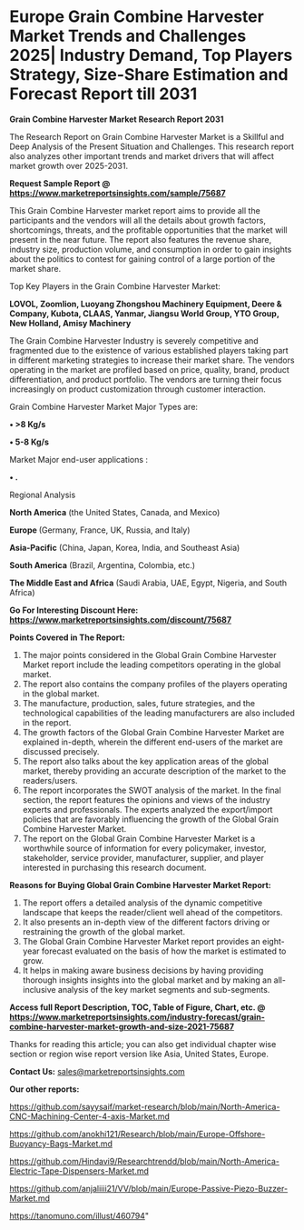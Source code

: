  # Europe Grain Combine Harvester Market Trends and Challenges 2025| Industry Demand, Top Players Strategy, Size-Share Estimation and Forecast Report till 2031

<strong>Grain Combine Harvester Market Research Report 2031</strong>

The Research Report on Grain Combine Harvester Market is a Skillful and Deep Analysis of the Present Situation and Challenges. This research report also analyzes other important trends and market drivers that will affect market growth over 2025-2031.

<strong>Request Sample Report @ <a href=https://www.marketreportsinsights.com/sample/75687>https://www.marketreportsinsights.com/sample/75687</a></strong>

This Grain Combine Harvester market report aims to provide all the participants and the vendors will all the details about growth factors, shortcomings, threats, and the profitable opportunities that the market will present in the near future. The report also features the revenue share, industry size, production volume, and consumption in order to gain insights about the politics to contest for gaining control of a large portion of the market share.

Top Key Players in the Grain Combine Harvester Market:

<strong>LOVOL, Zoomlion, Luoyang Zhongshou Machinery Equipment, Deere & Company, Kubota, CLAAS, Yanmar, Jiangsu World Group, YTO Group, New Holland, Amisy Machinery</strong>

The Grain Combine Harvester Industry is severely competitive and fragmented due to the existence of various established players taking part in different marketing strategies to increase their market share. The vendors operating in the market are profiled based on price, quality, brand, product differentiation, and product portfolio. The vendors are turning their focus increasingly on product customization through customer interaction.

Grain Combine Harvester Market Major Types are:

<strong>• >8 Kg/s

• 5-8 Kg/s</strong>

Market Major end-user applications :

<strong>• .</strong>

Regional Analysis

</u><strong><b>North America</b></strong> (the United States, Canada, and Mexico)

<strong><b>Europe </b></strong>(Germany, France, UK, Russia, and Italy)

<strong><b>Asia-Pacific</b></strong> (China, Japan, Korea, India, and Southeast Asia)

<strong><b>South America</b></strong> (Brazil, Argentina, Colombia, etc.)

<strong><b>The Middle East and Africa</b></strong> (Saudi Arabia, UAE, Egypt, Nigeria, and South Africa)

<strong>Go For Interesting Discount Here: <a href=https://www.marketreportsinsights.com/discount/75687>https://www.marketreportsinsights.com/discount/75687</a></strong>

<strong>Points Covered in The Report:</strong>
<ol>
  <li>The major points considered in the Global Grain Combine Harvester Market report include the leading competitors operating in the global market.</li>
  <li>The report also contains the company profiles of the players operating in the global market.</li>
  <li>The manufacture, production, sales, future strategies, and the technological capabilities of the leading manufacturers are also included in the report.</li>
  <li>The growth factors of the Global Grain Combine Harvester Market are explained in-depth, wherein the different end-users of the market are discussed precisely.</li>
  <li>The report also talks about the key application areas of the global market, thereby providing an accurate description of the market to the readers/users.</li>
  <li>The report incorporates the SWOT analysis of the market. In the final section, the report features the opinions and views of the industry experts and professionals. The experts analyzed the export/import policies that are favorably influencing the growth of the Global Grain Combine Harvester Market.</li>
  <li>The report on the Global Grain Combine Harvester Market is a worthwhile source of information for every policymaker, investor, stakeholder, service provider, manufacturer, supplier, and player interested in purchasing this research document.</li>
</ol>
<strong>Reasons for Buying Global Grain Combine Harvester Market Report:</strong>

<ol>
  <li>The report offers a detailed analysis of the dynamic competitive landscape that keeps the reader/client well ahead of the competitors.</li>
  <li>It also presents an in-depth view of the different factors driving or restraining the growth of the global market.</li>
  <li>The Global Grain Combine Harvester Market report provides an eight-year forecast evaluated on the basis of how the market is estimated to grow.</li>
  <li>It helps in making aware business decisions by having providing thorough insights insights into the global market and by making an all-inclusive analysis of the key market segments and sub-segments.</li>
</ol>
<strong>Access full Report Description, TOC, Table of Figure, Chart, etc. @ <a href=https://www.marketreportsinsights.com/industry-forecast/grain-combine-harvester-market-growth-and-size-2021-75687>https://www.marketreportsinsights.com/industry-forecast/grain-combine-harvester-market-growth-and-size-2021-75687</a></strong>


Thanks for reading this article; you can also get individual chapter wise section or region wise report version like Asia, United States, Europe.

<strong>Contact Us:</strong>
sales@marketreportsinsights.com

<strong>Our other reports:</strong>

<a href=https://github.com/sayysaif/market-research/blob/main/North-America-CNC-Machining-Center-4-axis-Market.md>https://github.com/sayysaif/market-research/blob/main/North-America-CNC-Machining-Center-4-axis-Market.md</a>

<a href=https://github.com/anokhi121/Research/blob/main/Europe-Offshore-Buoyancy-Bags-Market.md>https://github.com/anokhi121/Research/blob/main/Europe-Offshore-Buoyancy-Bags-Market.md</a>

<a href=https://github.com/Hindavi9/Researchtrendd/blob/main/North-America-Electric-Tape-Dispensers-Market.md>https://github.com/Hindavi9/Researchtrendd/blob/main/North-America-Electric-Tape-Dispensers-Market.md</a>

<a href=https://github.com/anjaliiii21/VV/blob/main/Europe-Passive-Piezo-Buzzer-Market.md>https://github.com/anjaliiii21/VV/blob/main/Europe-Passive-Piezo-Buzzer-Market.md</a>

<a href=https://tanomuno.com/illust/460794>https://tanomuno.com/illust/460794</a>"
